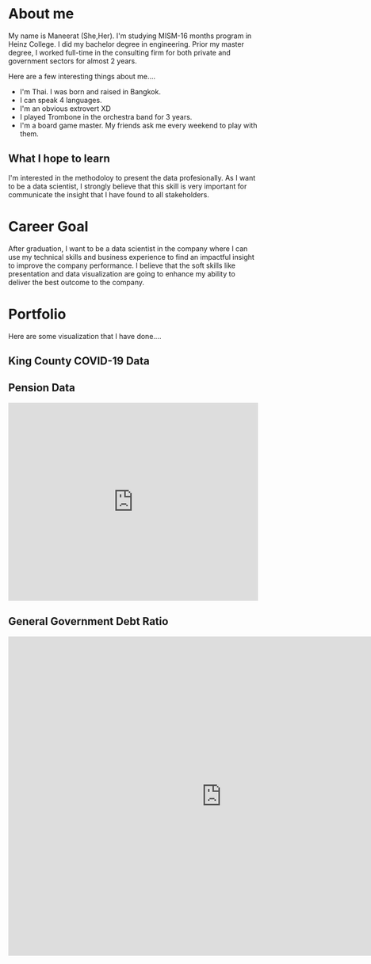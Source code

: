 # About me
My name is Maneerat (She,Her). I'm studying MISM-16 months program in Heinz College.
I did my bachelor degree in engineering. Prior my master degree, I worked full-time in the consulting firm for both private and government sectors for almost 2 years.

Here are a few interesting things about me....
- I'm Thai. I was born and raised in Bangkok.
- I can speak 4 languages.
- I'm an obvious extrovert XD
- I played Trombone in the orchestra band for 3 years.
- I'm a board game master. My friends ask me every weekend to play with them.

## What I hope to learn
I'm interested in the methodoloy to present the data profesionally. As I want to be a data scientist, I strongly believe that this skill is very important for communicate the insight that I have found to all stakeholders.

# Career Goal
After graduation, I want to be a data scientist in the company where I can use my technical skills and business experience to find an impactful insight to improve the company performance. I believe that the soft skills like presentation and data visualization are going to enhance my ability to deliver the best outcome to the company.

# Portfolio
Here are some visualization that I have done....

## King County COVID-19 Data
<div class="flourish-embed flourish-chart" data-src="visualisation/3707683" data-url="https://flo.uri.sh/visualisation/3707683/embed" aria-label=""><script src="https://public.flourish.studio/resources/embed.js"></script></div>

## Pension Data
<iframe title="Pension Data" aria-label="chart" id="datawrapper-chart-swas4" src="https://datawrapper.dwcdn.net/swas4/1/" scrolling="no" frameborder="0" style="width: 0; min-width: 100% !important; border: none;" height="400"></iframe><script type="text/javascript">!function(){"use strict";window.addEventListener("message",(function(a){if(void 0!==a.data["datawrapper-height"])for(var e in a.data["datawrapper-height"]){var t=document.getElementById("datawrapper-chart-"+e)||document.querySelector("iframe[src*='"+e+"']");t&&(t.style.height=a.data["datawrapper-height"][e]+"px")}}))}();
</script>

## General Government Debt Ratio
<iframe src="https://data.oecd.org/chart/65qt" width="860" height="645" style="border: 0" mozallowfullscreen="true" webkitallowfullscreen="true" allowfullscreen="true"><a href="https://data.oecd.org/chart/65qt" target="_blank">OECD Chart: General government debt, Total, % of GDP, Annual, 2019</a></iframe>
